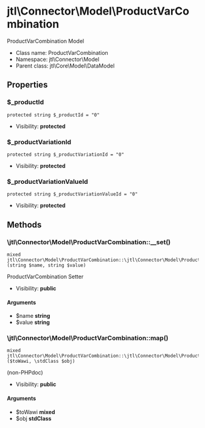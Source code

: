 jtl\Connector\Model\ProductVarCombination
===============

ProductVarCombination Model




* Class name: ProductVarCombination
* Namespace: jtl\Connector\Model
* Parent class: jtl\Core\Model\DataModel





Properties
----------


### $_productId

```
protected string $_productId = "0"
```





* Visibility: **protected**


### $_productVariationId

```
protected string $_productVariationId = "0"
```





* Visibility: **protected**


### $_productVariationValueId

```
protected string $_productVariationValueId = "0"
```





* Visibility: **protected**


Methods
-------


### \jtl\Connector\Model\ProductVarCombination::__set()

```
mixed jtl\Connector\Model\ProductVarCombination::\jtl\Connector\Model\ProductVarCombination::__set()(string $name, string $value)
```

ProductVarCombination Setter



* Visibility: **public**

#### Arguments

* $name **string**
* $value **string**



### \jtl\Connector\Model\ProductVarCombination::map()

```
mixed jtl\Connector\Model\ProductVarCombination::\jtl\Connector\Model\ProductVarCombination::map()($toWawi, \stdClass $obj)
```

(non-PHPdoc)



* Visibility: **public**

#### Arguments

* $toWawi **mixed**
* $obj **stdClass**


